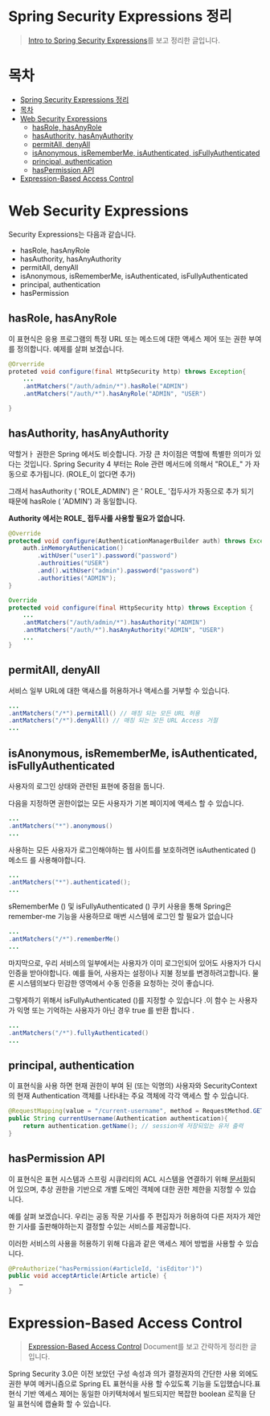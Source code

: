 # Spring Security Expressions 정리

> [Intro to Spring Security Expressions](https://www.baeldung.com/spring-security-expressions)를 보고 정리한 글입니다.

# 목차
<!-- TOC -->

- [Spring Security Expressions 정리](#spring-security-expressions-%EC%A0%95%EB%A6%AC)
- [목차](#%EB%AA%A9%EC%B0%A8)
- [Web Security Expressions](#web-security-expressions)
    - [hasRole, hasAnyRole](#hasrole-hasanyrole)
    - [hasAuthority, hasAnyAuthority](#hasauthority-hasanyauthority)
    - [permitAll, denyAll](#permitall-denyall)
    - [isAnonymous, isRememberMe, isAuthenticated, isFullyAuthenticated](#isanonymous-isrememberme-isauthenticated-isfullyauthenticated)
    - [principal, authentication](#principal-authentication)
    - [hasPermission API](#haspermission-api)
- [Expression-Based Access Control](#expression-based-access-control)

<!-- /TOC -->

# Web Security Expressions

Security Expressions는 다음과 같습니다.

* hasRole, hasAnyRole
* hasAuthority, hasAnyAuthority
* permitAll, denyAll
* isAnonymous, isRememberMe, isAuthenticated, isFullyAuthenticated
* principal, authentication
* hasPermission

## hasRole, hasAnyRole

이 표현식은 응용 프로그램의 특정 URL 또는 메소드에 대한 액세스 제어 또는 권한 부여를 정의합니다. 예제를 살펴 보겠습니다.


```java
@Orverride
proteted void configure(final HttpSecurity http) throws Exception{
    ...
    .antMatchers("/auth/admin/*").hasRole("ADMIN")
    .antMatchers("/auth/*").hasAnyRole("ADMIN", "USER")

}
```
## hasAuthority, hasAnyAuthority
약할거ㅏ 권한은 Spring 에서도 비슷합니다. 가장 큰 차이점은 역할에 특별한 의미가 있다는 것입니다. Spring Security 4 부터는 Role 관련 메서드에 의해서 "ROLE_" 가 자동으로 추가됩니다. (ROLE_이 없다면 추가)

그래서 hasAuthority ( 'ROLE_ADMIN') 은 ' ROLE_ '접두사가 자동으로 추가 되기 때문에 hasRole ( 'ADMIN') 과 동일합니다.

**Authority 에서는 ROLE_ 접두사를 사용할 필요가 없습니다.**


```java
@Override
protected void configure(AuthenticationManagerBuilder auth) throws Exception {
    auth.inMemoryAuthenication()
        .withUser("user1").password("password")
        .authroities("USER")
        .and().withUser("admin").password("password")
        .authorities("ADMIN");
}

Override
protected void configure(final HttpSecurity http) throws Exception {
    ...
    .antMatchers("/auth/admin/*").hasAuthority("ADMIN")
    .antMatchers("/auth/*").hasAnyAuthority("ADMIN", "USER")
    ...
}
```

## permitAll, denyAll
서비스 일부 URL에 대한 액새스를 허용하거나 액세스를 거부할 수 있습니다.
```java
...
.antMatchers("/*").permitAll() // 매칭 되는 모든 URL 허용
.antMatchers("/*").denyAll() // 매칭 되는 모든 URL Access 거절
...
```
## isAnonymous, isRememberMe, isAuthenticated, isFullyAuthenticated

사용자의 로그인 상태와 관련된 표현에 중점을 둡니다.

다음을 지정하면 권한이없는 모든 사용자가 기본 페이지에 액세스 할 수 있습니다.
```java
...
.antMatchers("*").anonymous()
...
```
사용하는 모든 사용자가 로그인해야하는 웹 사이트를 보호하려면 isAuthenticated () 메소드 를 사용해야합니다.
```java
...
.antMatchers("*").authenticated();
...
```

sRememberMe () 및 isFullyAuthenticated () 쿠키 사용을 통해 Spring은 remember-me 기능을 사용하므로 매번 시스템에 로그인 할 필요가 없습니다

```java
...
.antMatchers("/*").rememberMe()
...
```

마지막으로, 우리 서비스의 일부에서는 사용자가 이미 로그인되어 있어도 사용자가 다시 인증을 받아야합니다. 예를 들어, 사용자는 설정이나 지불 정보를 변경하려고합니다. 물론 시스템의보다 민감한 영역에서 수동 인증을 요청하는 것이 좋습니다.

그렇게하기 위해서 isFullyAuthenticated ()를 지정할 수 있습니다 .이 함수 는 사용자가 익명 또는 기억하는 사용자가 아닌 경우 true 를 반환 합니다 .

```java
...
.antMatchers("/*").fullyAuthenticated()
...
```

## principal, authentication
이 표현식을 사용 하면 현재 권한이 부여 된 (또는 익명의) 사용자와 SecurityContext 의 현재 Authentication 객체를 나타내는 주요 객체에 각각 액세스 할 수 있습니다.

```java
@RequestMapping(value = "/current-username", method = RequestMethod.GET)
public String currentUsername(Authentication authentication){
    return authentication.getName(); // session에 저장되있는 유저 출력
}
```

## hasPermission API
이 표현식은 표현 시스템과 스프링 시큐리티의 ACL 시스템을 연결하기 위해 [문서화](https://docs.spring.io/spring-security/site/docs/current/reference/html/el-access.html)되어 있으며, 추상 권한을 기반으로 개별 도메인 객체에 대한 권한 제한을 지정할 수 있습니다.

예를 살펴 보겠습니다. 우리는 공동 작문 기사를 주 편집자가 허용하여 다른 저자가 제안한 기사를 출판해야하는지 결정할 수있는 서비스를 제공합니다.

이러한 서비스의 사용을 허용하기 위해 다음과 같은 액세스 제어 방법을 사용할 수 있습니다.
```java
@PreAuthorize("hasPermission(#articleId, 'isEditor')")
public void acceptArticle(Article article) {
   …
}
```

# Expression-Based Access Control

> [Expression-Based Access Control](https://docs.spring.io/spring-security/site/docs/current/reference/html/el-access.html) Document를 보고 간략하게 정리한 글입니다.

Spring Security 3.0은 이전 보았던 구성 속성과 의가 결정권자의 간단한 사용 외에도 권한 부여 메커니즘으로 Spring EL 표현식을 사용 할 수있도록 기능을 도입했습니다.표현식 기반 엑세스 제어는 동일한 아키텍처에서 빌드되지만 복잡한 boolean 로직을 단일 표현식에 캡슐화 할 수 있습니다.


